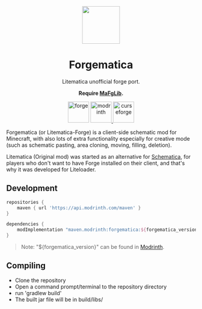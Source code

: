 <center><div align="center">

<img height="100" src="icon/400x400.png" width="100"/>

# Forgematica

Litematica unofficial forge port.

**Require [MaFgLib](https://github.com/ThinkingStudios/MaLiLib-Forge).**

<img alt="forge" height="56" src="https://cdn.jsdelivr.net/npm/@intergrav/devins-badges@3/assets/cozy/supported/forge_vector.svg">

<a href="https://modrinth.com/mod/forgematica">
<img alt="modrinth" height="56" src="https://cdn.jsdelivr.net/npm/@intergrav/devins-badges@3/assets/cozy/available/modrinth_vector.svg">
</a>
<a href="https://www.curseforge.com/minecraft/mc-mods/forgematica">
<img alt="curseforge" height="56" src="https://cdn.jsdelivr.net/npm/@intergrav/devins-badges@3/assets/cozy/available/curseforge_vector.svg">
</a>

</div></center>

Forgematica (or Litematica-Forge) is a client-side schematic mod for Minecraft, with also lots of extra functionality especially for creative mode (such as schematic pasting, area cloning, moving, filling, deletion).

Litematica (Original mod) was started as an alternative for [Schematica](https://www.curseforge.com/minecraft/mc-mods/schematica), for players who don't want to have Forge installed on their client, and that's why it was developed for Liteloader.

## Development

```gradle
repositories {
    maven { url 'https://api.modrinth.com/maven' }
}

dependencies {
    modImplementation "maven.modrinth:forgematica:${forgematica_version}"
}
```

> Note: "${forgematica_version}" can be found in [Modrinth](https://modrinth.com/mod/forgematica).

## Compiling
- Clone the repository
- Open a command prompt/terminal to the repository directory
- run 'gradlew build'
- The built jar file will be in build/libs/
